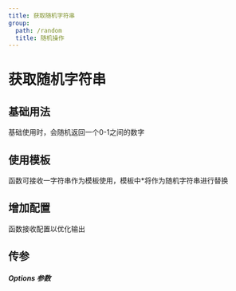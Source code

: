```yaml
---
title: 获取随机字符串
group:
  path: /random
  title: 随机操作
---
```

# 获取随机字符串

## 基础用法
基础使用时，会随机返回一个0-1之间的数字
<code src='../../examples/Radom/getRandomString.1.tsx'></code>

## 使用模板
函数可接收一字符串作为模板使用，模板中*将作为随机字符串进行替换
<code src='../../examples/Radom/getRandomString.2.tsx'></code>

## 增加配置
函数接收配置以优化输出
<code src='../../examples/Radom/getRandomString.3.tsx'></code>

## 传参

<CApi
  params="[
    {keyword: 'param0', type: 'string', description: '字符串模板'},
    {keyword: 'param1', type: 'Options', description: '生成配置'}
  ]">
</CApi>

##### Options 参数

<CApi
  params="[
    {
      keyword: 'includes',
      type: '(number|lower-case|upper-case|special-char)[]',
      description: '随机字符类型：number：0-9；lower-case: a-z；upper-case: A-Z；special-char: !@#$%^&,.', default: '[number, lower-case]'},
    {keyword: 'randomKeyword', type: 'string', description: '字符串模板中的关键字，用于替换随机字符', default: '*'}
  ]">
</CApi>
